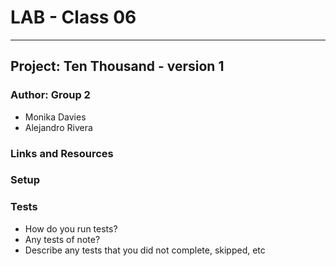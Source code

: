# LAB - Class 06

---

## Project: Ten Thousand - version 1

### Author: Group 2
* Monika Davies 
* Alejandro Rivera

### Links and Resources

### Setup

### Tests

* How do you run tests?
* Any tests of note?
* Describe any tests that you did not complete, skipped, etc
